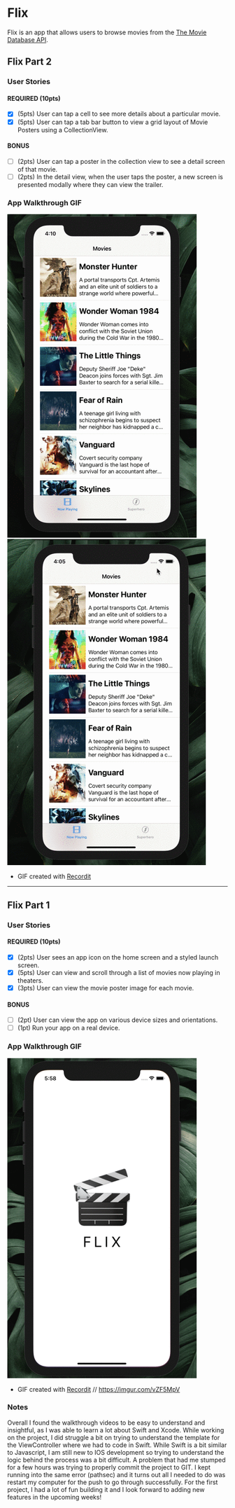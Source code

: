 # Flix

Flix is an app that allows users to browse movies from the [The Movie Database API](http://docs.themoviedb.apiary.io/#).

## Flix Part 2

### User Stories

#### REQUIRED (10pts)
- [X] (5pts) User can tap a cell to see more details about a particular movie.
- [X] (5pts) User can tap a tab bar button to view a grid layout of Movie Posters using a CollectionView.

#### BONUS
- [ ] (2pts) User can tap a poster in the collection view to see a detail screen of that movie.
- [ ] (2pts) In the detail view, when the user taps the poster, a new screen is presented modally where they can view the trailer.

### App Walkthrough GIF
![Flix APP demo1](flix-demo1.gif) 
![Flix APP demo2](flix-demo2.gif)

* GIF created with [Recordit](http://www.recordit.co)
---

## Flix Part 1

### User Stories

#### REQUIRED (10pts)
- [X] (2pts) User sees an app icon on the home screen and a styled launch screen.
- [X] (5pts) User can view and scroll through a list of movies now playing in theaters.
- [X] (3pts) User can view the movie poster image for each movie.

#### BONUS
- [ ] (2pt) User can view the app on various device sizes and orientations.
- [ ] (1pt) Run your app on a real device.

### App Walkthrough GIF
![Flix APP demo](flix-demo.gif)

* GIF created with [Recordit](http://www.recordit.co) //  https://imgur.com/vZF5MpV

### Notes
Overall I found the walkthrough videos to be easy to understand and insightful, as I was able to learn a lot about Swift and Xcode. While working on the project, I did struggle a bit on trying to understand the template for the ViewController where we had to code in Swift. While Swift is a bit similar to Javascript, I am still new to IOS development so trying to understand the logic behind the process was a bit difficult. A problem that had me stumped for a few hours was trying to properly commit the project to GIT. I kept running into the same error (pathsec) and it turns out all I needed to do was restart my computer for the push to go through successfully. For the first project, I had a lot of fun building it and I look forward to adding new features in the upcoming weeks!
